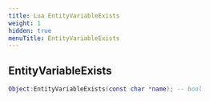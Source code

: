```yaml
---
title: Lua EntityVariableExists
weight: 1
hidden: true
menuTitle: EntityVariableExists
---
```

## EntityVariableExists
```lua
Object:EntityVariableExists(const char *name); -- bool
```